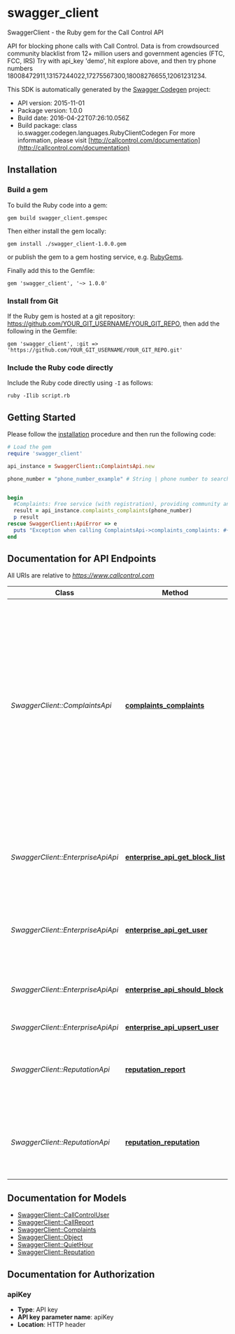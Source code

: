 # swagger_client

SwaggerClient - the Ruby gem for the Call Control API

API for blocking phone calls with Call Control. Data is from crowdsourced community blacklist from 12+ million users and government agencies (FTC, FCC, IRS) Try with api_key 'demo', hit explore above, and then try phone numbers 18008472911,13157244022,17275567300,18008276655,12061231234.

This SDK is automatically generated by the [Swagger Codegen](https://github.com/swagger-api/swagger-codegen) project:

- API version: 2015-11-01
- Package version: 1.0.0
- Build date: 2016-04-22T07:26:10.056Z
- Build package: class io.swagger.codegen.languages.RubyClientCodegen
For more information, please visit [http://callcontrol.com/documentation](http://callcontrol.com/documentation)

## Installation

### Build a gem

To build the Ruby code into a gem:

```shell
gem build swagger_client.gemspec
```

Then either install the gem locally:

```shell
gem install ./swagger_client-1.0.0.gem
```

or publish the gem to a gem hosting service, e.g. [RubyGems](https://rubygems.org/).

Finally add this to the Gemfile:

    gem 'swagger_client', '~> 1.0.0'

### Install from Git

If the Ruby gem is hosted at a git repository: https://github.com/YOUR_GIT_USERNAME/YOUR_GIT_REPO, then add the following in the Gemfile:

    gem 'swagger_client', :git => 'https://github.com/YOUR_GIT_USERNAME/YOUR_GIT_REPO.git'

### Include the Ruby code directly

Include the Ruby code directly using `-I` as follows:

```shell
ruby -Ilib script.rb
```

## Getting Started

Please follow the [installation](#installation) procedure and then run the following code:
```ruby
# Load the gem
require 'swagger_client'

api_instance = SwaggerClient::ComplaintsApi.new

phone_number = "phone_number_example" # String | phone number to search


begin
  #Complaints: Free service (with registration), providing community and government complaint lookup by phone number for up to 2,000 queries per month.  Details include number complaint rates from (FTC, FCC, IRS, Indiana Attorney  General) and key entity tag extractions from complaints.
  result = api_instance.complaints_complaints(phone_number)
  p result
rescue SwaggerClient::ApiError => e
  puts "Exception when calling ComplaintsApi->complaints_complaints: #{e}"
end

```

## Documentation for API Endpoints

All URIs are relative to *https://www.callcontrol.com*

Class | Method | HTTP request | Description
------------ | ------------- | ------------- | -------------
*SwaggerClient::ComplaintsApi* | [**complaints_complaints**](docs/ComplaintsApi.md#complaints_complaints) | **GET** /api/2015-11-01/Complaints/{phoneNumber} | Complaints: Free service (with registration), providing community and government complaint lookup by phone number for up to 2,000 queries per month.  Details include number complaint rates from (FTC, FCC, IRS, Indiana Attorney  General) and key entity tag extractions from complaints.
*SwaggerClient::EnterpriseApiApi* | [**enterprise_api_get_block_list**](docs/EnterpriseApiApi.md#enterprise_api_get_block_list) | **GET** /api/2015-11-01/Enterprise/GetBlockList | Enterprise  GET: GetBlockList\r\n            Simple Enteprise which returns the current and complete list of numbers that the network is blocking
*SwaggerClient::EnterpriseApiApi* | [**enterprise_api_get_user**](docs/EnterpriseApiApi.md#enterprise_api_get_user) | **GET** /api/2015-11-01/Enterprise/GetUser/{phoneNumber} | Enterprise  GET: GetUser\r\n            Returns the current information from the user
*SwaggerClient::EnterpriseApiApi* | [**enterprise_api_should_block**](docs/EnterpriseApiApi.md#enterprise_api_should_block) | **GET** /api/2015-11-01/Enterprise/ShouldBlock/{phoneNumber}/{userPhoneNumber} | Enterprise  GET: ShouldBlock\r\n            Simple Enteprise which returns a call block proceed decision.
*SwaggerClient::EnterpriseApiApi* | [**enterprise_api_upsert_user**](docs/EnterpriseApiApi.md#enterprise_api_upsert_user) | **POST** /api/2015-11-01/Enterprise/UpsertUser | 
*SwaggerClient::ReputationApi* | [**reputation_report**](docs/ReputationApi.md#reputation_report) | **POST** /api/2015-11-01/Report | Report: report spam calls received to better tune our algorithms based upon spam calls you receive
*SwaggerClient::ReputationApi* | [**reputation_reputation**](docs/ReputationApi.md#reputation_reputation) | **GET** /api/2015-11-01/Reputation/{phoneNumber} | Reputation:\r\n            Premium service which returns a reputation informaiton of a phone number via API.


## Documentation for Models

 - [SwaggerClient::CallControlUser](docs/CallControlUser.md)
 - [SwaggerClient::CallReport](docs/CallReport.md)
 - [SwaggerClient::Complaints](docs/Complaints.md)
 - [SwaggerClient::Object](docs/Object.md)
 - [SwaggerClient::QuietHour](docs/QuietHour.md)
 - [SwaggerClient::Reputation](docs/Reputation.md)


## Documentation for Authorization


### apiKey

- **Type**: API key
- **API key parameter name**: apiKey
- **Location**: HTTP header

